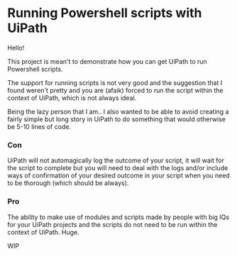 # Running Powershell scripts with UiPath

Hello!

This project is mean't to demonstrate how you can get UiPath to run Powershell scripts.

The support for running scripts is not very good and the suggestion that I found weren't pretty and you are (afaik) forced to run the script within the context of UiPath, which is not always ideal. 

Being the lazy person that I am.. I also wanted to be able to avoid creating a fairly simple but long story in UiPath to do something that would otherwise be 5-10 lines of code.

### Con ###
UiPath will not automagically log the outcome of your script, it will wait for the script to complete but you will need to deal with the logs and/or include ways of confirmation of your desired outcome in your script when you need to be thorough (which should be always).

### Pro ###
The ability to make use of modules and scripts made by people with big IQs for your UiPath projects and the scripts do not need to be run within the context of UiPath. Huge.


WIP
